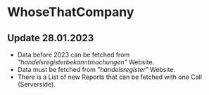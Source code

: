 # WhoseThatCompany

## Update 28.01.2023

+ Data before 2023 can be fetched from *"handelsregisterbekanntmachungen"* Website. <br>
+ Data must be fetched from *"handelsregister"* Website. <br>
+ There is a List of new Reports that can be fetched with one Call (Serverside). <br>


